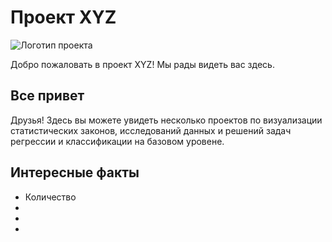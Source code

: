 # Проект XYZ

![Логотип проекта](ссылка_на_изображение.png)

Добро пожаловать в проект XYZ! Мы рады видеть вас здесь.

## Все привет

Друзья! Здесь вы можете увидеть несколько проектов по визуализации статистических законов, исследований данных и решений задач регрессии и классификации на базовом уровене.

## Интересные факты

- Количество 
-
-
-


